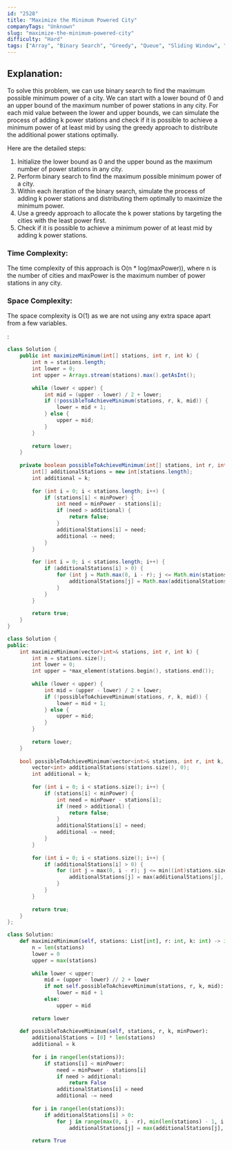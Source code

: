```yaml
---
id: "2528"
title: "Maximize the Minimum Powered City"
companyTags: "Unknown"
slug: "maximize-the-minimum-powered-city"
difficulty: "Hard"
tags: ["Array", "Binary Search", "Greedy", "Queue", "Sliding Window", "Prefix Sum"]
---
```


## Explanation:

To solve this problem, we can use binary search to find the maximum possible minimum power of a city. We can start with a lower bound of 0 and an upper bound of the maximum number of power stations in any city. For each mid value between the lower and upper bounds, we can simulate the process of adding k power stations and check if it is possible to achieve a minimum power of at least mid by using the greedy approach to distribute the additional power stations optimally.

Here are the detailed steps:
1. Initialize the lower bound as 0 and the upper bound as the maximum number of power stations in any city.
2. Perform binary search to find the maximum possible minimum power of a city.
3. Within each iteration of the binary search, simulate the process of adding k power stations and distributing them optimally to maximize the minimum power.
4. Use a greedy approach to allocate the k power stations by targeting the cities with the least power first.
5. Check if it is possible to achieve a minimum power of at least mid by adding k power stations.

### Time Complexity:
The time complexity of this approach is O(n * log(maxPower)), where n is the number of cities and maxPower is the maximum number of power stations in any city.

### Space Complexity:
The space complexity is O(1) as we are not using any extra space apart from a few variables.

:

```java
class Solution {
    public int maximizeMinimum(int[] stations, int r, int k) {
        int n = stations.length;
        int lower = 0;
        int upper = Arrays.stream(stations).max().getAsInt();
        
        while (lower < upper) {
            int mid = (upper - lower) / 2 + lower;
            if (!possibleToAchieveMinimum(stations, r, k, mid)) {
                lower = mid + 1;
            } else {
                upper = mid;
            }
        }
        
        return lower;
    }
    
    private boolean possibleToAchieveMinimum(int[] stations, int r, int k, int minPower) {
        int[] additionalStations = new int[stations.length];
        int additional = k;
        
        for (int i = 0; i < stations.length; i++) {
            if (stations[i] < minPower) {
                int need = minPower - stations[i];
                if (need > additional) {
                    return false;
                }
                additionalStations[i] = need;
                additional -= need;
            }
        }
        
        for (int i = 0; i < stations.length; i++) {
            if (additionalStations[i] > 0) {
                for (int j = Math.max(0, i - r); j <= Math.min(stations.length - 1, i + r); j++) {
                    additionalStations[j] = Math.max(additionalStations[j], additionalStations[i]);
                }
            }
        }
        
        return true;
    }
}
```

```cpp
class Solution {
public:
    int maximizeMinimum(vector<int>& stations, int r, int k) {
        int n = stations.size();
        int lower = 0;
        int upper = *max_element(stations.begin(), stations.end());
        
        while (lower < upper) {
            int mid = (upper - lower) / 2 + lower;
            if (!possibleToAchieveMinimum(stations, r, k, mid)) {
                lower = mid + 1;
            } else {
                upper = mid;
            }
        }
        
        return lower;
    }
    
    bool possibleToAchieveMinimum(vector<int>& stations, int r, int k, int minPower) {
        vector<int> additionalStations(stations.size(), 0);
        int additional = k;
        
        for (int i = 0; i < stations.size(); i++) {
            if (stations[i] < minPower) {
                int need = minPower - stations[i];
                if (need > additional) {
                    return false;
                }
                additionalStations[i] = need;
                additional -= need;
            }
        }
        
        for (int i = 0; i < stations.size(); i++) {
            if (additionalStations[i] > 0) {
                for (int j = max(0, i - r); j <= min((int)stations.size() - 1, i + r); j++) {
                    additionalStations[j] = max(additionalStations[j], additionalStations[i]);
                }
            }
        }
        
        return true;
    }
};
```

```python
class Solution:
    def maximizeMinimum(self, stations: List[int], r: int, k: int) -> int:
        n = len(stations)
        lower = 0
        upper = max(stations)
        
        while lower < upper:
            mid = (upper - lower) // 2 + lower
            if not self.possibleToAchieveMinimum(stations, r, k, mid):
                lower = mid + 1
            else:
                upper = mid
        
        return lower
    
    def possibleToAchieveMinimum(self, stations, r, k, minPower):
        additionalStations = [0] * len(stations)
        additional = k
        
        for i in range(len(stations)):
            if stations[i] < minPower:
                need = minPower - stations[i]
                if need > additional:
                    return False
                additionalStations[i] = need
                additional -= need
        
        for i in range(len(stations)):
            if additionalStations[i] > 0:
                for j in range(max(0, i - r), min(len(stations) - 1, i + r) + 1):
                    additionalStations[j] = max(additionalStations[j], additionalStations[i])
        
        return True
```